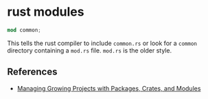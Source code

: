 # rust modules

```rust
mod common;
```

This tells the rust compiler to include `common.rs` or look for a `common` directory containing a `mod.rs` file. `mod.rs` is the older style.

## References

- [Managing Growing Projects with Packages, Crates, and Modules](https://doc.rust-lang.org/book/ch07-00-managing-growing-projects-with-packages-crates-and-modules.html)
